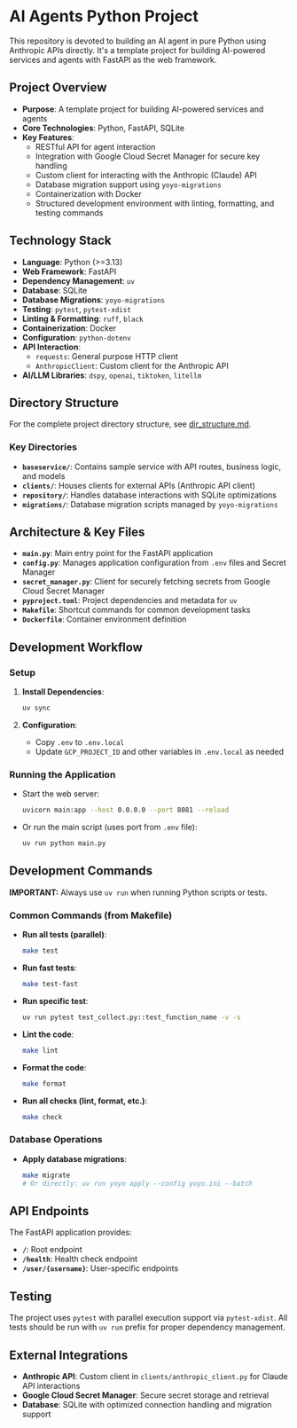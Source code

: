 # AI Agents Python Project

This repository is devoted to building an AI agent in pure Python using Anthropic APIs directly. It's a template project for building AI-powered services and agents with FastAPI as the web framework.

## Project Overview

- **Purpose**: A template project for building AI-powered services and agents
- **Core Technologies**: Python, FastAPI, SQLite
- **Key Features**:
  - RESTful API for agent interaction
  - Integration with Google Cloud Secret Manager for secure key handling
  - Custom client for interacting with the Anthropic (Claude) API
  - Database migration support using `yoyo-migrations`
  - Containerization with Docker
  - Structured development environment with linting, formatting, and testing commands

## Technology Stack

- **Language**: Python (>=3.13)
- **Web Framework**: FastAPI
- **Dependency Management**: `uv`
- **Database**: SQLite
- **Database Migrations**: `yoyo-migrations`
- **Testing**: `pytest`, `pytest-xdist`
- **Linting & Formatting**: `ruff`, `black`
- **Containerization**: Docker
- **Configuration**: `python-dotenv`
- **API Interaction**: 
  - `requests`: General purpose HTTP client
  - `AnthropicClient`: Custom client for the Anthropic API
- **AI/LLM Libraries**: `dspy`, `openai`, `tiktoken`, `litellm`

## Directory Structure

For the complete project directory structure, see [dir_structure.md](dir_structure.md).

### Key Directories

- **`baseservice/`**: Contains sample service with API routes, business logic, and models
- **`clients/`**: Houses clients for external APIs (Anthropic API client)
- **`repository/`**: Handles database interactions with SQLite optimizations
- **`migrations/`**: Database migration scripts managed by `yoyo-migrations`

## Architecture & Key Files

- **`main.py`**: Main entry point for the FastAPI application
- **`config.py`**: Manages application configuration from `.env` files and Secret Manager
- **`secret_manager.py`**: Client for securely fetching secrets from Google Cloud Secret Manager
- **`pyproject.toml`**: Project dependencies and metadata for `uv`
- **`Makefile`**: Shortcut commands for common development tasks
- **`Dockerfile`**: Container environment definition

## Development Workflow

### Setup

1. **Install Dependencies**:
   ```bash
   uv sync
   ```

2. **Configuration**:
   - Copy `.env` to `.env.local`
   - Update `GCP_PROJECT_ID` and other variables in `.env.local` as needed

### Running the Application

- Start the web server:
  ```bash
  uvicorn main:app --host 0.0.0.0 --port 8081 --reload
  ```
  
- Or run the main script (uses port from `.env` file):
  ```bash
  uv run python main.py
  ```

## Development Commands

**IMPORTANT:** Always use `uv run` when running Python scripts or tests.

### Common Commands (from Makefile)

- **Run all tests (parallel)**:
  ```bash
  make test
  ```

- **Run fast tests**:
  ```bash
  make test-fast
  ```

- **Run specific test**:
  ```bash
  uv run pytest test_collect.py::test_function_name -v -s
  ```

- **Lint the code**:
  ```bash
  make lint
  ```

- **Format the code**:
  ```bash
  make format
  ```

- **Run all checks (lint, format, etc.)**:
  ```bash
  make check
  ```

### Database Operations

- **Apply database migrations**:
  ```bash
  make migrate
  # Or directly: uv run yoyo apply --config yoyo.ini --batch
  ```

## API Endpoints

The FastAPI application provides:

- **`/`**: Root endpoint
- **`/health`**: Health check endpoint  
- **`/user/{username}`**: User-specific endpoints

## Testing

The project uses `pytest` with parallel execution support via `pytest-xdist`. All tests should be run with `uv run` prefix for proper dependency management.

## External Integrations

- **Anthropic API**: Custom client in `clients/anthropic_client.py` for Claude API interactions
- **Google Cloud Secret Manager**: Secure secret storage and retrieval
- **Database**: SQLite with optimized connection handling and migration support
